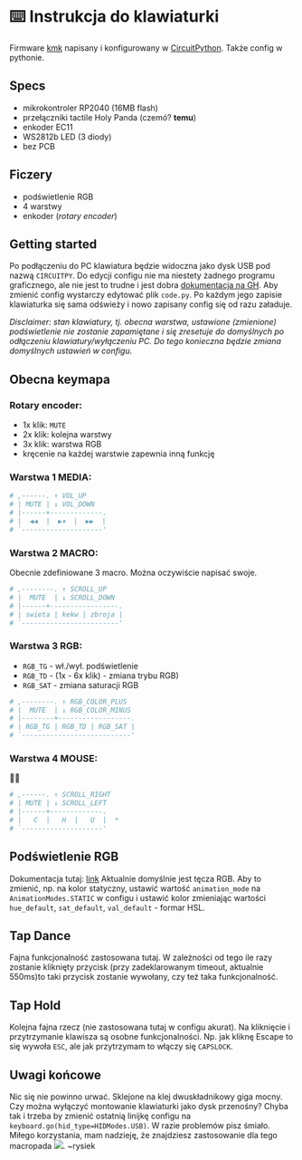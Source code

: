 # ⌨️ Instrukcja do klawiaturki

Firmware [kmk](https://github.com/KMKfw/kmk_firmware) napisany i konfigurowany w [CircuitPython](https://github.com/adafruit/circuitpython). Także config w pythonie.

## Specs

- mikrokontroler RP2040 (16MB flash)
- przełączniki tactile Holy Panda (czemó? **temu**)
- enkoder EC11
- WS2812b LED (3 diody)
- bez PCB

## Ficzery

- podświetlenie RGB
- 4 warstwy
- enkoder (_rotary encoder_)

## Getting started

Po podłączeniu do PC klawiatura będzie widoczna jako dysk USB pod nazwą `CIRCUITPY`. Do edycji configu nie ma niestety żadnego programu graficznego, ale nie jest to trudne i jest dobra [dokumentacja na GH](https://github.com/KMKfw/kmk_firmware/blob/main/docs/en/README.md). Aby zmienić config wystarczy edytować plik `code.py`. Po każdym jego zapisie klawiaturka się sama odświeży i nowo zapisany config się od razu załaduje.

_Disclaimer: stan klawiatury, tj. obecna warstwa, ustawione (zmienione) podświetlenie nie zostanie zapamiętane i się zresetuje do domyślnych po odłączeniu klawiatury/wyłączeniu PC. Do tego konieczna będzie zmiana domyślnych ustawień w configu._

## Obecna keymapa

### Rotary encoder:
- 1x klik: `MUTE`
- 2x klik: kolejna warstwy
- 3x klik: warstwa RGB
- kręcenie na każdej warstwie zapewnia inną funkcję

### Warstwa 1 MEDIA:

```python
# ,------. ↑ VOL_UP
# | MUTE | ↓ VOL_DOWN            
# |------+-------------.
# |  ◀◀  |  ▶⏸  |  ▶▶  |
# `--------------------'
```

### Warstwa 2 MACRO:

Obecnie zdefiniowane 3 macro. Można oczywiście napisać swoje.

```python
# ,--------. ↑ SCROLL_UP
# |  MUTE  | ↓ SCROLL_DOWN            
# |------+-----------------.
# | swieta | kekw | zbroja |
# `------------------------'
```

### Warstwa 3 RGB:

- `RGB_TG` - wł./wył. podświetlenie
- `RGB_TD` - (1x - 6x klik) - zmiana trybu RGB)
- `RGB_SAT` - zmiana saturacji RGB

```python
# ,--------. ↑ RGB_COLOR_PLUS 
# |  MUTE  | ↓ RGB_COLOR_MINUS
# |--------+------------------.
# | RGB_TG | RGB_TD | RGB_SAT |
# `---------------------------'
```

### Warstwa 4 MOUSE:

👷🔨

```python
# ,------. ↑ SCROLL_RIGHT
# | MUTE | ↓ SCROLL_LEFT            
# |------+-------------.
# |   C  |   H  |   U  |  *
# `--------------------'
```

## Podświetlenie RGB

Dokumentacja tutaj: [link](https://github.com/KMKfw/kmk_firmware/blob/main/docs/en/rgb.md)
Aktualnie domyślnie jest tęcza RGB. Aby to zmienić, np. na kolor statyczny, ustawić wartość `animation_mode` na `AnimationModes.STATIC` w configu i ustawić kolor zmieniając wartości `hue_default`, `sat_default`, `val_default` - formar HSL.

## Tap Dance

Fajna funkcjonalność zastosowana tutaj. W zależności od tego ile razy zostanie kliknięty przycisk (przy zadeklarowanym timeout, aktualnie 550ms)to taki przycisk zostanie wywołany, czy też taka funkcjonalność.

## Tap Hold

Kolejna fajna rzecz (nie zastosowana tutaj w configu akurat). Na kliknięcie i przytrzymanie klawisza są osobne funkcjonalności. Np. jak kliknę Escape to się wywoła `ESC`, ale jak przytrzymam to włączy się `CAPSLOCK`.

## Uwagi końcowe

Nic się nie powinno urwać. Sklejone na klej dwuskładnikowy giga mocny. Czy można wyłączyć montowanie klawiaturki jako dysk przenośny? Chyba tak i trzeba by zmienić ostatnią linijkę configu na `keyboard.go(hid_type=HIDModes.USB)`. 
W razie problemów pisz śmiało. Miłego korzystania, mam nadzieję, że znajdziesz zastosowanie dla tego macropada ![](https://cdn.discordapp.com/emojis/944288409009147934?size=32).
~rysiek
